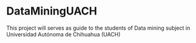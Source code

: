# DataMiningUACH
This project will serves as guide to the students of Data mining subject in Universidad Autónoma de Chihuahua (UACH)
